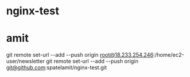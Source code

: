 # nginx-test
# amit

git remote set-url --add --push origin root@18.233.254.246:/home/ec2-user/newsletter
git remote set-url --add --push origin git@github.com:spatelamit/nginx-test.git